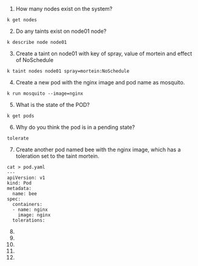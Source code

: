 1. How many nodes exist on the system?
```
k get nodes
```
2. Do any taints exist on node01 node?
```
k describe node node01
```
3. Create a taint on node01 with key of spray, value of mortein and effect of NoSchedule
```
k taint nodes node01 spray=mortein:NoSchedule
```
4. Create a new pod with the nginx image and pod name as mosquito.
```
k run mosquito --image=nginx
```
5. What is the state of the POD?
```
k get pods
```
6. Why do you think the pod is in a pending state?
```
tolerate
```
7. Create another pod named bee with the nginx image, which has a toleration set to the taint mortein.
```
cat > pod.yaml
---
apiVersion: v1
kind: Pod
metadata:
  name: bee
spec:
  containers:
  - name: nginx
    image: nginx
  tolerations:

```
8. 
9. 
10. 
11. 
12. 